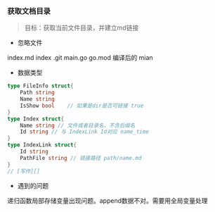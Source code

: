 ### 获取文档目录

> 目标：获取当前文件目录，并建立md链接

- 忽略文件

index.md index .git main.go go.mod 编译后的 mian

- 数据类型

```go
type FileInfo struct{
    Path string
    Name string
    IsShow bool    // 如果是dir是否可链接 true
}
type Index struct{
    Name string // 文件或者目录名，不含后缀名
    Id string // 与 IndexLink Id对应 name_time
}
type IndexLink struct{
    Id string
    PathFile string // 链接路径 path/name.md
}
// [写作][]
```

- 遇到的问题

递归函数局部存储变量出现问题。append数据不对。需要用全局变量处理


